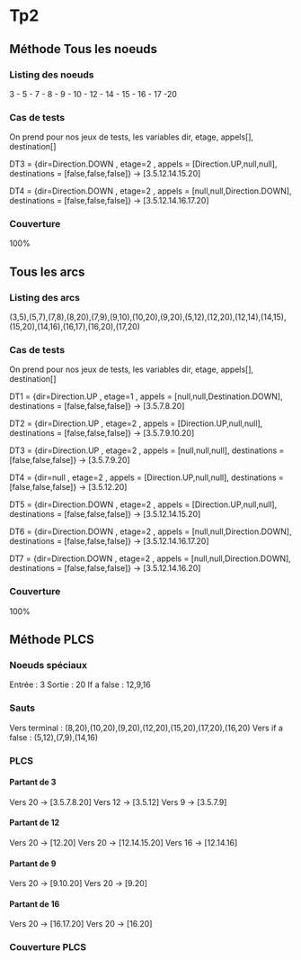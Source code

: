 # Tp2
## Méthode Tous les noeuds
### Listing des noeuds
3 - 5 - 7 - 8 - 9 - 10 - 12 - 14 - 15 - 16 - 17 -20
### Cas de tests
On prend pour nos jeux de tests, les variables dir, etage, appels[], destination[]


DT3 = {dir=Direction.DOWN , etage=2 , appels = [Direction.UP,null,null],
destinations = [false,false,false]} -> [3.5.12.14.15.20]

DT4 = {dir=Direction.DOWN , etage=2 , appels = [null,null,Direction.DOWN],
destinations = [false,false,false]} -> [3.5.12.14.16.17.20]

### Couverture
100%

## Tous les arcs
### Listing des arcs
(3,5),(5,7),(7,8),(8,20),(7,9),(9,10),(10,20),(9,20),(5,12),(12,20),(12,14),(14,15),(15,20),(14,16),(16,17),(16,20),(17,20)
### Cas de tests
On prend pour nos jeux de tests, les variables dir, etage, appels[], destination[]

DT1 = {dir=Direction.UP , etage=1 , appels = [null,null,Destination.DOWN],
destinations = [false,false,false]} -> [3.5.7.8.20]

DT2 = {dir=Direction.UP , etage=2 , appels = [Direction.UP,null,null],
destinations = [false,false,false]} -> [3.5.7.9.10.20]

DT3 = {dir=Direction.UP , etage=2 , appels = [null,null,null],
destinations = [false,false,false]} -> [3.5.7.9.20]

DT4 = {dir=null , etage=2 , appels = [Direction.UP,null,null],
destinations = [false,false,false]} -> [3.5.12.20]

DT5 = {dir=Direction.DOWN , etage=2 , appels = [Direction.UP,null,null],
destinations = [false,false,false]} -> [3.5.12.14.15.20]

DT6 = {dir=Direction.DOWN , etage=2 , appels = [null,null,Direction.DOWN],
destinations = [false,false,false]} -> [3.5.12.14.16.17.20]

DT7 = {dir=Direction.DOWN , etage=2 , appels = [null,null,Direction.DOWN],
destinations = [false,false,false]} -> [3.5.12.14.16.20]

### Couverture
100%

## Méthode PLCS
### Noeuds spéciaux
Entrée : 3
Sortie : 20
If a false : 12,9,16
### Sauts
Vers terminal : (8,20),(10,20),(9,20),(12,20),(15,20),(17,20),(16,20)
Vers if a false : (5,12),(7,9),(14,16)
### PLCS
#### Partant de 3
Vers 20 -> [3.5.7.8.20]
Vers 12 -> [3.5.12]
Vers 9 -> [3.5.7.9]
#### Partant de 12
Vers 20 -> [12.20]
Vers 20 -> [12.14.15.20]
Vers 16 -> [12.14.16]
#### Partant de 9
Vers 20 -> [9.10.20]
Vers 20 -> [9.20]
#### Partant de 16
Vers 20 -> [16.17.20]
Vers 20 -> [16.20]
### Couverture PLCS


